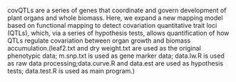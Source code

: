 covQTLs are a series of genes that coordinate and govern development of plant organs and whole biomass. Here, we expand a new mapping model based on functional mapping to detect covariation quantitative trait loci (QTLs), which, via a series of hypothesis tests, allows quantification of how QTLs regulate covariation between organ growth and biomass accumulation.(leaf2.txt and dry weight.txt are used as the original phenotypic data; m.snp.txt is used as gene marker data; data.lw.R is used as raw data processing;data.curve.R and data.est are used as hypothesis tests; data.test.R is used as main program.)




